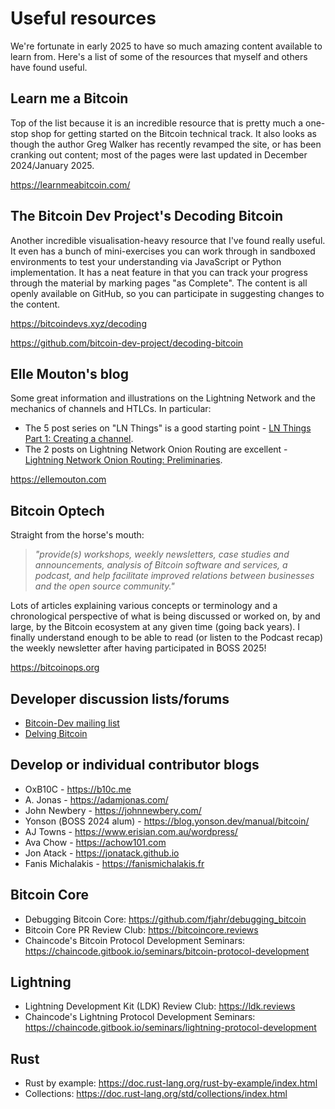 # Useful resources

We're fortunate in early 2025 to have so much amazing content available to learn from. Here's a list of some of the resources that myself and others have found useful.

## Learn me a Bitcoin
Top of the list because it is an incredible resource that is pretty much a one-stop shop for getting started on the Bitcoin technical track. It also looks as though the author Greg Walker has recently revamped the site, or has been cranking out content; most of the pages were last updated in December 2024/January 2025.

https://learnmeabitcoin.com/

## The Bitcoin Dev Project's Decoding Bitcoin
Another incredible visualisation-heavy resource that I've found really useful. It even has a bunch of mini-exercises you can work through in sandboxed environments to test your understanding via JavaScript or Python implementation. It has a neat feature in that you can track your progress through the material by marking pages "as Complete". The content is all openly available on GitHub, so you can participate in suggesting changes to the content.

https://bitcoindevs.xyz/decoding

https://github.com/bitcoin-dev-project/decoding-bitcoin

## Elle Mouton's blog
Some great information and illustrations on the Lightning Network and the mechanics of channels and HTLCs. In particular:
- The 5 post series on "LN Things" is a good starting point - [LN Things Part 1: Creating a channel](https://ellemouton.com/posts/creating-a-channel/).
- The 2 posts on Lightning Network Onion Routing are excellent - [Lightning Network Onion Routing: Preliminaries](https://ellemouton.com/posts/onion-routing-prelims/).

https://ellemouton.com

## Bitcoin Optech
Straight from the horse's mouth:
> _"provide(s) workshops, weekly newsletters, case studies and announcements, analysis of Bitcoin software and services, a podcast, and help facilitate improved relations between businesses and the open source community."_

Lots of articles explaining various concepts or terminology and a chronological perspective of what is being discussed or worked on, by and large, by the Bitcoin ecosystem at any given time (going back years). I finally understand enough to be able to read (or listen to the Podcast recap) the weekly newsletter after having participated in ₿OSS 2025!

https://bitcoinops.org

## Developer discussion lists/forums
- [Bitcoin-Dev mailing list](https://gnusha.org/pi/bitcoindev/)
- [Delving Bitcoin](https://delvingbitcoin.org)

## Develop or individual contributor blogs
- OxB10C - https://b10c.me
- A. Jonas - https://adamjonas.com/
- John Newbery - https://johnnewbery.com/
- Yonson (₿OSS 2024 alum) - https://blog.yonson.dev/manual/bitcoin/
- AJ Towns - https://www.erisian.com.au/wordpress/
- Ava Chow - https://achow101.com
- Jon Atack - https://jonatack.github.io
- Fanis Michalakis - https://fanismichalakis.fr

## Bitcoin Core
- Debugging Bitcoin Core: https://github.com/fjahr/debugging_bitcoin
- Bitcoin Core PR Review Club: https://bitcoincore.reviews
- Chaincode's Bitcoin Protocol Development Seminars: https://chaincode.gitbook.io/seminars/bitcoin-protocol-development

## Lightning
- Lightning Development Kit (LDK) Review Club: https://ldk.reviews
- Chaincode's Lightning Protocol Development Seminars: https://chaincode.gitbook.io/seminars/lightning-protocol-development

## Rust
- Rust by example: https://doc.rust-lang.org/rust-by-example/index.html
- Collections: https://doc.rust-lang.org/std/collections/index.html
